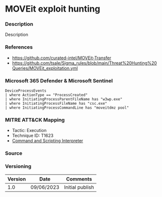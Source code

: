 # MOVEit exploit hunting

### Description

Description

### References
- https://github.com/curated-intel/MOVEit-Transfer
- https://github.com/tsale/Sigma_rules/blob/main/Threat%20Hunting%20Queries/MOVEit_exploitation.yml

### Microsoft 365 Defender & Microsoft Sentinel
```
DeviceProcessEvents
| where ActionType == "ProcessCreated"
| where InitiatingProcessParentFileName has "w3wp.exe"
| where InitiatingProcessFileName has "csc.exe"
| where InitiatingProcessCommandLine has "moveitdmz pool"
```

### MITRE ATT&CK Mapping
- Tactic: Execution
- Technique ID: T1623
- [Command and Scripting Interpreter](https://attack.mitre.org/techniques/T1623/)

### Source

### Versioning
| Version       | Date          | Comments                          |
| ------------- |---------------| ----------------------------------|
| 1.0           | 09/06/2023    | Initial publish                   |
